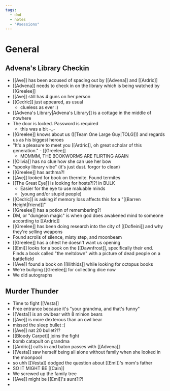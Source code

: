 ```yaml
---
tags:
  - dnd
  - notes
  - "#sessions"
---
```

# General
## Advena's Library Checkin
- [[Ave]] has been accused of spacing out by [[Advena]] and [[Ardric]]
- [[Advena]] needs to check in on the library which is being watched by [[Greelee]]
- [[Ave]] still has 4 guns on her person
- [[Cedric]] just appeared, as usual
	- clueless as ever :)
- [[Advena's Library|Advena's Library]] is a cottage in the middle of nowhere
- The door is locked. Password is required
	- this was a bit -\_-
- [[Greelee]] knows about us ([[Team One Large Guy|TOLG]]) and regards us as his biggest heroes
- "It's a pleasure to meet you [[Ardric]], oh great scholar of this generation." - [[Greelee]]
	- MOMMM, THE BOOKWORMS ARE FLIRTING AGAIN
- [[Olivia]] has no clue how she can use her bow
- "spooky library vibe" (it's just dust. forgor to clean)
- [[Greelee]] has asthma?!
- [[Ave]] looked for book on thermite. Found termites
- [[The Great Eye]] is looking for hosts?!?! in BULK
	- Easier for the eye to use maluable minds
	- (young and/or stupid people)
- [[Cedric]] is asking if memory loss affects this for a "[[Barren Height|friend]]"
- [[Greelee]] has a potion of remembering?!
- DM, or "dungeon magic" is when god does awakened mind to someone according to [[Ardric]]
- [[Greelee]] has been doing research into the city of [[Dofleini]] and why they're selling weapons
- Found scrolls of silence, misty step, and moonbeam
- [[Greelee]] has a chest he doesn't want us opening
- [[Emi]] looks for a book on the [[Dawnfrost]], specifically their end. Finds a book called "the meltdown" with a picture of dead people on a battlefield
- [[Ave]] found a book on [[Illithids]] while looking for octopus books
- We're bullying [[Greelee]] for collecting dice now
- We did autographs
## Murder Thunder
- Time to fight [[Vesta]]
- Free entrance because it's "your grandma, and that's funny"
- [[Vesta]] is an owlbear with 8 minion bears
- [[Ave]] is more dexterous than an owl bear
- missed the sleep bullet :(
- [[Ave]] nat 20 bullet?!?
- [[Bloody Carpet]] joins the fight
- bomb catapult on grandma
- [[Ardric]] calls in and baton passes with [[Advena]]
- [[Vesta]] saw herself being all alone without family when she looked in the moonpool
- so uhh [[Vesta]] dodged the question about [[Emi]]'s mom's father
- SO IT MIGHT BE [[Cain]]
- We screwed up the family tree
- [[Ave]] might be [[Emi]]'s aunt?!?!
- 